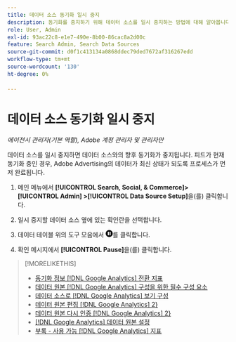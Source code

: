 ```yaml
---
title: 데이터 소스 동기화 일시 중지
description: 동기화를 중지하기 위해 데이터 소스를 일시 중지하는 방법에 대해 알아봅니다.
role: User, Admin
exl-id: 93ac22c8-e1e7-490e-8b00-86cac8a2d00c
feature: Search Admin, Search Data Sources
source-git-commit: d0f1c413134a0868ddec79ded7672af316267edd
workflow-type: tm+mt
source-wordcount: '130'
ht-degree: 0%

---
```


# 데이터 소스 동기화 일시 중지

*에이전시 관리자(기본 역할), Adobe 계정 관리자 및 관리자만*

데이터 소스를 일시 중지하면 데이터 소스와의 향후 동기화가 중지됩니다. 피드가 현재 동기화 중인 경우, Adobe Advertising의 데이터가 최신 상태가 되도록 프로세스가 먼저 완료됩니다.

1. 메인 메뉴에서 **[!UICONTROL Search, Social, & Commerce]> [!UICONTROL Admin] >[!UICONTROL Data Source Setup]**&#x200B;을(를) 클릭합니다.

1. 일시 중지할 데이터 소스 옆에 있는 확인란을 선택합니다.

1. 데이터 테이블 위의 도구 모음에서 ![일시 중지](/help/search-social-commerce/assets/pause.png "일시 중지")를 클릭합니다.

1. 확인 메시지에서 **[!UICONTROL Pause]**&#x200B;을(를) 클릭합니다.

>[!MORELIKETHIS]
>
>* [동기화 정보 [!DNL Google Analytics] 전환 지표](data-source-about.md)
>* [데이터 원본 [!DNL Google Analytics] 구성을 위한 필수 구성 요소](data-source-prerequisites.md)
>* [데이터 소스로  [!DNL Google Analytics] 보기 구성](data-source-configure.md)
>* [데이터 원본 편집 [!DNL Google Analytics] 2&rbrace;](data-source-edit.md)
>* [데이터 원본 다시 인증 [!DNL Google Analytics] 2&rbrace;](data-source-reauthenticate.md)
>* [[!DNL Google Analytics] 데이터 원본 설정](data-source-settings.md)
>* [부록 - 사용 가능 [!DNL Google Analytics] 지표](data-source-ga-metrics.md)
